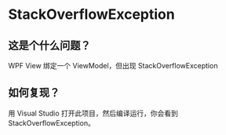 # StackOverflowException

## 这是个什么问题？

WPF View 绑定一个 ViewModel，但出现 StackOverflowException

## 如何复现？

用 Visual Studio 打开此项目，然后编译运行，你会看到 StackOverflowException。
